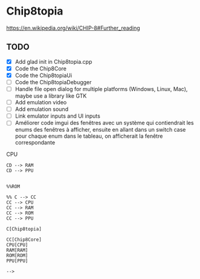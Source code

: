 # Chip8topia

https://en.wikipedia.org/wiki/CHIP-8#Further_reading

## TODO

- [x] Add glad init in Chip8topia.cpp
- [x] Code the Chip8Core
- [x] Code the Chip8topiaUi
- [ ] Code the Chip8topiaDebugger
- [ ] Handle file open dialog for multiple platforms (Windows, Linux, Mac), maybe use a library like GTK
- [ ] Add emulation video
- [ ] Add emulation sound
- [ ] Link emulator inputs and UI inputs
- [ ] Améliorer code imgui des fenêtres avec un système qui contiendrait les enums des fenêtres à afficher, ensuite en
  allant dans un switch case pour chaque enum dans le tableau, on afficherait la fenêtre correspondante

<!--

```mermaid
graph LR

    CD[Chip8topiaDebugger]
    
    Window
    EngineLoop
    
    subgraph Chip8topia
        subgraph Chip8Core
            CPU
            RAM
            PPU
        end
        
        subgraph Chip8topiaUi
            CD
            File
            View
            Design
            Tools
            About
        end
    end
    
    CD --> CPU

    CD --> RAM
    CD --> PPU

```

%%ROM

%% C --> CC
CC --> CPU
CC --> RAM
CC --> ROM
CC --> PPU

C[Chip8topia]

CC[Chip8Core]
CPU[CPU]
RAM[RAM]
ROM[ROM]
PPU[PPU]

-->
